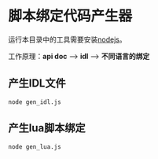 # 脚本绑定代码产生器

运行本目录中的工具需要安装[nodejs](https://nodejs.org/zh-cn/)。

工作原理：**api doc** \-\-> **idl** \-\-> **不同语言的绑定**

## 产生IDL文件

```
node gen_idl.js
```

## 产生lua脚本绑定

```
node gen_lua.js
```
